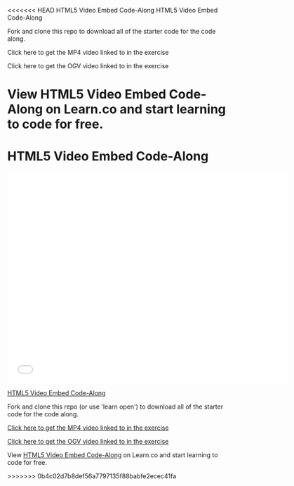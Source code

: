 <<<<<<< HEAD
HTML5 Video Embed Code-Along
HTML5 Video Embed Code-Along

Fork and clone this repo to download all of the starter code for the code along.

Click here to get the MP4 video linked to in the exercise

Click here to get the OGV video linked to in the exercise

View HTML5 Video Embed Code-Along on Learn.co and start learning to code for free.
=======
# HTML5 Video Embed Code-Along

<iframe width="640" height="480" src="//www.youtube.com/embed/ymUxDt_mOxU?rel=0&modestbranding=1" frameborder="0" allowfullscreen></iframe>

<p><a href="https://www.youtube.com/watch?v=ymUxDt_mOxU">HTML5 Video Embed Code-Along</a></p>

Fork and clone this repo (or use 'learn open') to download all of the starter code for the code along.

[Click here to get the MP4 video linked to in the exercise](http://ironboard-curriculum-content.s3.amazonaws.com/front-end/lab-assets/real-estate.mp4)

[Click here to get the OGV video linked to in the exercise](http://ironboard-curriculum-content.s3.amazonaws.com/front-end/lab-assets/real-estate.ogv)

<p data-visibility='hidden'>View <a href='https://learn.co/lessons/html5-video-embed-code-along' title='HTML5 Video Embed Code-Along'>HTML5 Video Embed Code-Along</a> on Learn.co and start learning to code for free.</p>
>>>>>>> 0b4c02d7b8def56a7797135f88babfe2ecec41fa
